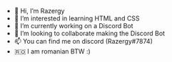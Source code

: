 - 👋 Hi, I’m Razergy
- 👀 I’m interested in learning HTML and CSS
- 🌱 I’m currently working on a Discord Bot
- 👥 I’m looking to collaborate making the Discord Bot
- 📫 You can find me on discord (Razergy#7874)
- 🇷🇴 I am romanian BTW :)

<!---
Razergy93/Razergy93 is a ✨ special ✨ repository because its `README.md` (this file) appears on your GitHub profile.
You can click the Preview link to take a look at your changes.
--->
